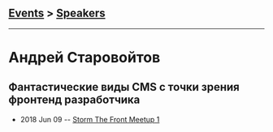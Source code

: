 ## [Events](../README.md) > [Speakers](../speakers.md)
---

# Андрей Старовойтов

## Фантастические виды CMS с точки зрения фронтенд разработчика
- 2018 Jun 09 -- [Storm The Front Meetup 1](https://www.youtube.com/watch?v=dXsQy0d98Vg)    
